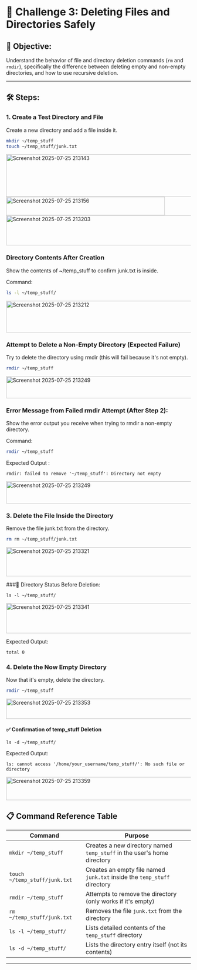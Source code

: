# 🎯 Challenge 3: Deleting Files and Directories Safely

## 🧠 Objective:
Understand the behavior of file and directory deletion commands (`rm` and `rmdir`), specifically the difference between deleting empty and non-empty directories, and how to use recursive deletion.

---

## 🛠️ Steps:

### 1. Create a Test Directory and File
Create a new directory and add a file inside it.

```bash
mkdir ~/temp_stuff
touch ~/temp_stuff/junk.txt
```
<img width="1640" height="116" alt="Screenshot 2025-07-25 213143" src="https://github.com/user-attachments/assets/fbdc7c01-1846-4004-b656-c52b483f2df9" />

<img width="433" height="50" alt="Screenshot 2025-07-25 213156" src="https://github.com/user-attachments/assets/90648a7b-9478-4874-a2b1-9b182e860ea0" />

<img width="571" height="82" alt="Screenshot 2025-07-25 213203" src="https://github.com/user-attachments/assets/dfc450aa-b5c0-4ddf-ba2e-8a52dcc450fb" />

### Directory Contents After Creation

Show the contents of ~/temp_stuff to confirm junk.txt is inside.

Command:
```Bash
ls -l ~/temp_stuff/
```
<img width="703" height="86" alt="Screenshot 2025-07-25 213212" src="https://github.com/user-attachments/assets/85e20fff-be6c-4671-ba01-7c71e88082cb" />

### Attempt to Delete a Non-Empty Directory (Expected Failure)

Try to delete the directory using rmdir (this will fail because it's not empty).

```bash
rmdir ~/temp_stuff
```
<img width="750" height="60" alt="Screenshot 2025-07-25 213249" src="https://github.com/user-attachments/assets/f6660366-8995-441f-be25-ac744e02ec92" />

### Error Message from Failed rmdir Attempt (After Step 2):

Show the error output you receive when trying to rmdir a non-empty directory.

Command:

```Bash
rmdir ~/temp_stuff
```
Expected Output :
```
rmdir: failed to remove '~/temp_stuff': Directory not empty
```
<img width="750" height="60" alt="Screenshot 2025-07-25 213249" src="https://github.com/user-attachments/assets/f01272ef-9414-4fe5-aefe-ca646f7b80c2" />

### 3. Delete the File Inside the Directory

Remove the file junk.txt from the directory.
```bash
rm rm ~/temp_stuff/junk.txt
```
<img width="565" height="79" alt="Screenshot 2025-07-25 213321" src="https://github.com/user-attachments/assets/6d6f3608-aa57-42ba-be35-4557cd5ae129" />

###📂 Directory Status Before Deletion:
```
ls -l ~/temp_stuff/
```
<img width="566" height="82" alt="Screenshot 2025-07-25 213341" src="https://github.com/user-attachments/assets/a098939b-afd0-47d2-a14b-7b56579bb271" />

 Expected Output:
 ```
total 0
```

### 4. Delete the Now Empty Directory

Now that it's empty, delete the directory.

```bash
rmdir ~/temp_stuff
```
<img width="518" height="55" alt="Screenshot 2025-07-25 213353" src="https://github.com/user-attachments/assets/60f21f2e-4933-4a15-af94-ac65ed3958e5" />

#### ✅ Confirmation of temp_stuff Deletion

```
ls -d ~/temp_stuff/
```

Expected Output:

```
ls: cannot access '/home/your_username/temp_stuff/': No such file or directory
```
<img width="908" height="63" alt="Screenshot 2025-07-25 213359" src="https://github.com/user-attachments/assets/0e9bc24b-ea40-49be-ac2d-ae45f5385f31" />


## 📋 Command Reference Table

| Command                        | Purpose                                                                 |
|-------------------------------|-------------------------------------------------------------------------|
| `mkdir ~/temp_stuff`          | Creates a new directory named `temp_stuff` in the user's home directory |
| `touch ~/temp_stuff/junk.txt` | Creates an empty file named `junk.txt` inside the `temp_stuff` directory |
| `rmdir ~/temp_stuff`          | Attempts to remove the directory (only works if it's empty)             |
| `rm ~/temp_stuff/junk.txt`    | Removes the file `junk.txt` from the directory                          |
| `ls -l ~/temp_stuff/`         | Lists detailed contents of the `temp_stuff` directory                   |
| `ls -d ~/temp_stuff/`         | Lists the directory entry itself (not its contents)                     |

---



